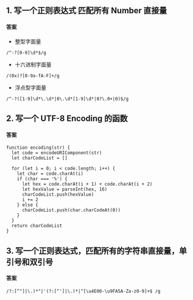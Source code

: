 ## 1. 写一个正则表达式 匹配所有 Number 直接量
#### 答案
- 整型字面量
```
/^-?[0-9]\d*$/g
```

- 十六进制字面量
```
/(0x)?[0-9a-fA-F]+/g
```

- 浮点型字面量
```
/^-?([1-9]\d*\.\d*|0\.\d*[1-9]\d*|0?\.0+|0)$/g
```

## 2. 写一个 UTF-8 Encoding 的函数
#### 答案
```
function encoding(str) {
  let code = encodeURIComponent(str)
  let charCodeList = []

  for (let i = 0; i < code.length; i++) {
    let char = code.charAt(i)
    if (char === '%') {
      let hex = code.charAt(i + 1) + code.charAt(i + 2)
      let hexValue = parseInt(hex, 16)
      charCodeList.push(hexValue)
      i += 2
    } else {
      charCodeList.push(char.charCodeAt(0))
    }
  }
  return charCodeList
}
```

## 3. 写一个正则表达式，匹配所有的字符串直接量，单引号和双引号
#### 答案
```
/?:[^"]|\.)*"|'(?:[^']|\.)*|^[\u4E00-\u9FA5A-Za-z0-9]+$ /g
```